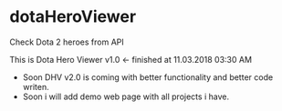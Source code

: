 # dotaHeroViewer
Check Dota 2 heroes from API

This is Dota Hero Viewer v1.0 <- finished at 11.03.2018 03:30 AM

- Soon DHV v2.0 is coming with better functionality and better code writen.
- Soon i will add demo web page with all projects i have.
